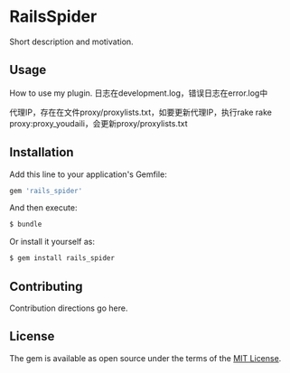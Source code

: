 # RailsSpider
Short description and motivation.

## Usage
How to use my plugin.
日志在development.log，错误日志在error.log中

代理IP，存在在文件proxy/proxylists.txt，如要更新代理IP，执行rake rake proxy:proxy_youdaili，会更新proxy/proxylists.txt



## Installation
Add this line to your application's Gemfile:

```ruby
gem 'rails_spider'
```

And then execute:
```bash
$ bundle
```

Or install it yourself as:
```bash
$ gem install rails_spider
```

## Contributing
Contribution directions go here.

## License
The gem is available as open source under the terms of the [MIT License](http://opensource.org/licenses/MIT).
